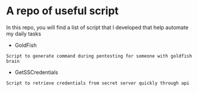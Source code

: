 # A repo of useful script

In this repo, you will find a list of script that I developed that help automate my daily tasks 

* GoldFish

```
Script to generate command during pentesting for someone with goldfish brain
```

* GetSSCredentials

```
Script to retrieve credentials from secret server quickly through api
```